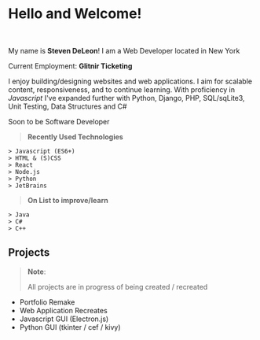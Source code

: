 Hello and Welcome!
===================
<br>
<p>
My name is <strong>Steven DeLeon</strong>! I am a Web Developer located in New York 
</p>
<p>
Current Employment: <strong>Glitnir Ticketing</strong>
</p>
<p>
I enjoy building/designing websites and web applications. I aim for scalable content, responsiveness, and to continue learning. With proficiency in <em>Javascript</em> I've expanded further with Python, Django, PHP, SQL/sqLite3, Unit Testing, Data Structures and C#
</p>
<p>
Soon to be Software Developer
</p>



> **Recently Used Technologies**
> 
```
> Javascript (ES6+) 
> HTML & (S)CSS
> React
> Node.js
> Python
> JetBrains 
```

> **On List to improve/learn**
```
> Java
> C#
> C++
```
Projects
--------------------
> **Note**:
>
> All projects are in progress of being created / recreated

- Portfolio Remake
- Web Application Recreates
- Javascript GUI (Electron.js)
- Python GUI (tkinter / cef / kivy)





<!--
**Stevendeleon/Stevendeleon** is a ✨ _special_ ✨ repository because its `README.md` (this file) appears on your GitHub profile.

Here are some ideas to get you started:

- 🔭 I’m currently working on ...
- 🌱 I’m currently learning ...
- 👯 I’m looking to collaborate on ...
- 🤔 I’m looking for help with ...
- 💬 Ask me about ...
- 📫 How to reach me: ...
- 😄 Pronouns: ...
- ⚡ Fun fact: ...



-->
